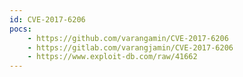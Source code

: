 ```yaml
---
id: CVE-2017-6206
pocs:
    - https://github.com/varangamin/CVE-2017-6206
    - https://gitlab.com/varangjamin/CVE-2017-6206
    - https://www.exploit-db.com/raw/41662
---
```

